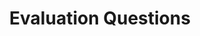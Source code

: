 ---
title: "Evaluation Questions"

categories: ['']

tags: ['Evaluation', 'Questions']

arwords: 'أسئلة تقييم'

arexps: []

enwords: ['Evaluation Questions']

enexps: []

arlexicons: 'س'

enlexicons: 'E'

authors: ['Ruqayya Roshdy']

translators: ['X']

citations: 'تطبيقات أساسية في المعالجة الآلية للغة العربية'

sources: 'مركز الملك عبدالله بن عبدالعزيز الدولي لخدمة اللغة العربية'

slug: ""
---